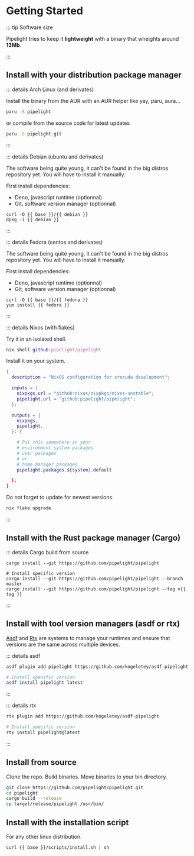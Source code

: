 <script lang="ts" setup>
const base = "https://packages.pipelight.dev";
const version = import.meta.env.VITE_GIT_VERSION;
const tag = version.split('-').shift();
const debian = `pipelight-${version}.deb`;
const archlinux = `pipelight-${version}.pkg.tar.zst`;
const fedora = `pipelight-${version}.rpm`;
</script>

# Getting Started

::: tip Software size

Pipelight tries to keep it **lightweight** with a binary that wheights around
**13Mb**.

:::

## Install with your distribution package manager

::: details Arch Linux (and derivates)

Install the binary from the AUR with an AUR helper like yay, paru, aura...

```sh
paru -S pipelight
```

or compile from the source code for latest updates

```sh
paru -S pipelight-git
```

:::

::: details Debian (ubuntu and derivates)

The software being quite young, it can't be found in the big distros repository
yet. You will have to install it manually.

First install dependencies:

- Deno, javascript runtime (optionnal)
- Git, software version manager (optionnal)

```sh-vue
curl -O {{ base }}/{{ debian }}
dpkg -i {{ debian }}
```

:::

::: details Fedora (centos and derivates)

The software being quite young, it can't be found in the big distros repository
yet. You will have to install it manually.

First install dependencies:

- Deno, javascript runtime (optionnal)
- Git, software version manager (optionnal)

```sh-vue
curl -O {{ base }}/{{ fedora }}
yum install {{ fedora }}
```

:::

::: details Nixos (with flakes)

Try it in an isolated shell.

```nix
nix shell github:pipelight/pipelight
```

Install it on your system.

```nix
{
  description = "NixOS configuration for crocuda development";

  inputs = {
    nixpkgs.url = "github:nixos/nixpkgs/nixos-unstable";
    pipelight.url = "github:pipelight/pipelight";
  };

  outputs = {
    nixpkgs,
    pipelight,
  }: {

    # Put this somewhere in your
    # environment system packages
    # user packages
    # or
    # home manager packages
    pipelight.packages.${system}.default

  };
}
```

Do not forget to update for newest versions.

```sh
nix flake upgrade
```

:::

## Install with the Rust package manager (Cargo)

::: details Cargo build from source

```sh-vue
cargo install --git https://github.com/pipelight/pipelight

# Install specific version
cargo install --git https://github.com/pipelight/pipelight --branch master
cargo install --git https://github.com/pipelight/pipelight --tag v{{ tag }}
```

:::

## Install with tool version managers (asdf or rtx) <Badge type="danger" text="alpha" />

[Asdf](https://asdf-vm.com/) and [Rtx](https://github.com/jdx/rtx) are systems
to manage your runtimes and ensure that versions are the same across multiple
devices.

::: details asdf

```sh
asdf plugin add pipelight https://github.com/kogeletey/asdf-pipelight

# Install specific version
asdf install pipelight latest
```

:::

::: details rtx

```sh
rtx plugin add https://github.com/kogeletey/asdf-pipelight

# Install specific version
rtx install pipelight@latest
```

:::

## Install from source

Clone the repo. Build binaries. Move binaries to your bin directory.

```sh
git clone https://github.com/pipelight/pipelight.git
cd pipelight
cargo build --release
cp target/release/pipelight /usr/bin/
```

## Install with the installation script <Badge type="danger" text="alpha" />

For any other linux distribution.

```sh-vue
curl {{ base }}/scripts/install.sh | sh
```
